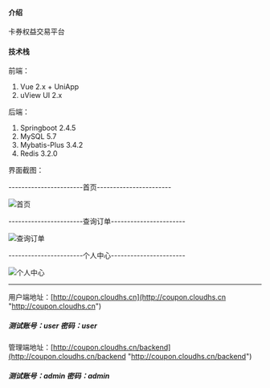 #### 介绍
卡券权益交易平台

#### 技术栈
前端：
1. Vue 2.x + UniApp
2. uView UI 2.x

后端：
1. Springboot 2.4.5
2. MySQL 5.7
3. Mybatis-Plus 3.4.2
4. Redis 3.2.0

界面截图：

-----------------------首页-----------------------

![首页](https://ghproxy.net/raw.githubusercontent.com/myfieewifi/cardcoupon/main/images/1.png "首页")

-----------------------查询订单-----------------------

![查询订单](https://ghproxy.net/raw.githubusercontent.com/myfieewifi/cardcoupon/main/images/2.png "查询订单")

-----------------------个人中心-----------------------

![个人中心](https://ghproxy.net/raw.githubusercontent.com/myfieewifi/cardcoupon/main/images/3.png "个人中心")


------------
用户端地址：[http://coupon.cloudhs.cn](http://coupon.cloudhs.cn "http://coupon.cloudhs.cn")

##### 测试账号：user  密码：user
管理端地址：[http://coupon.cloudhs.cn/backend](http://coupon.cloudhs.cn/backend "http://coupon.cloudhs.cn/backend")

##### 测试账号：admin 密码：admin